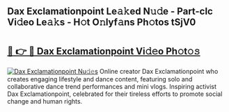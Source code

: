 ## Dax Exclamationpoint Le𝚊𝚔ed N𝚞𝚍e - Part-cIc Vi𝚍eo Le𝚊𝚔s - H𝚘t O𝚗lyf𝚊ns Ph𝚘tos tSjV0

# <h2><a href="http://hf3vsp.feru.top/?c=Dax+Exclamationpoint">🔗 👉 🔴 Dax Exclamationpoint Vi𝚍𝚎o Ph𝚘t𝚘𝚜</a></h2>

[![Dax Exclamationpoint Nu𝚍𝚎s](https://i.imgur.com/0TWrTi3.gif)](http://hf3vsp.feru.top/?c=Dax+Exclamationpoint)
Online creator Dax Exclamationpoint who creates engaging lifestyle and dance content, featuring solo and collaborative dance trend performances and mini vlogs. Inspiring activist Dax Exclamationpoint, celebrated for their tireless efforts to promote social change and human rights. 
